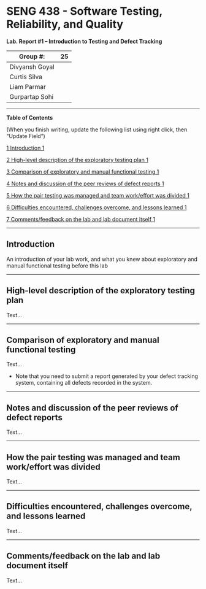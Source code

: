 # SENG 438 - Software Testing, Reliability, and Quality

**Lab. Report \#1 – Introduction to Testing and Defect Tracking**

| Group \#:       | 25 |
|-----------------|----|
| Divyansh Goyal  |    |
| Curtis Silva    |    |
| Liam Parmar     |    |
| Gurpartap Sohi  |    |

<hr>

**Table of Contents**

(When you finish writing, update the following list using right click, then
“Update Field”)

[1 Introduction	1](#introduction)

[2 High-level description of the exploratory testing plan	1](#introduction)

[3 Comparison of exploratory and manual functional testing	1](#_Toc439194679)

[4 Notes and discussion of the peer reviews of defect reports	1](#_Toc439194680)

[5 How the pair testing was managed and team work/effort was
divided	1](#_Toc439194681)

[6 Difficulties encountered, challenges overcome, and lessons
learned	1](#_Toc439194682)

[7 Comments/feedback on the lab and lab document itself	1](#_Toc439194683)

<hr>

## Introduction

An introduction of your lab work, and what you knew about exploratory and manual
functional testing before this lab

<hr>

## High-level description of the exploratory testing plan

Text…

<hr>

## Comparison of exploratory and manual functional testing

Text…

-   Note that you need to submit a report generated by your defect tracking
    system, containing all defects recorded in the system.
    
<hr>

## Notes and discussion of the peer reviews of defect reports

Text…

<hr>

## How the pair testing was managed and team work/effort was divided 

Text…

<hr>

## Difficulties encountered, challenges overcome, and lessons learned

Text…

<hr>

## Comments/feedback on the lab and lab document itself

Text…
